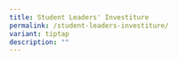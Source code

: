```yaml
---
title: Student Leaders' Investiture
permalink: /student-leaders-investiture/
variant: tiptap
description: ""
---
```

